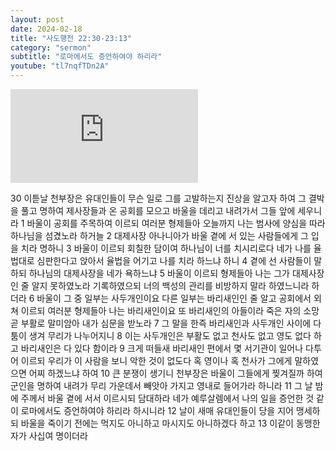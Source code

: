 ```yaml
---
layout: post
date: 2024-02-18
title: "사도행전 22:30-23:13"
category: "sermon"
subtitle: "로마에서도 증언하여야 하리라"
youtube: "tl7nqfTDn2A"
---
```


<div class="youtube margin-large">
    <iframe src="https://www.youtube.com/embed/tl7nqfTDn2A" title="YouTube video player" frameborder="0" allow="accelerometer; autoplay; clipboard-write; encrypted-media; gyroscope; picture-in-picture; web-share" allowfullscreen></iframe>
</div>

30 이튿날 천부장은 유대인들이 무슨 일로 그를 고발하는지 진상을 알고자 하여 그 결박을 풀고 명하여 제사장들과 온 공회를 모으고 바울을 데리고 내려가서 그들 앞에 세우니라
1 바울이 공회를 주목하여 이르되 여러분 형제들아 오늘까지 나는 범사에 양심을 따라 하나님을 섬겼노라 하거늘
2 대제사장 아나니아가 바울 곁에 서 있는 사람들에게 그 입을 치라 명하니
3 바울이 이르되 회칠한 담이여 하나님이 너를 치시리로다 네가 나를 율법대로 심판한다고 앉아서 율법을 어기고 나를 치라 하느냐 하니
4 곁에 선 사람들이 말하되 하나님의 대제사장을 네가 욕하느냐
5 바울이 이르되 형제들아 나는 그가 대제사장인 줄 알지 못하였노라 기록하였으되 너의 백성의 관리를 비방하지 말라 하였느니라 하더라
6 바울이 그 중 일부는 사두개인이요 다른 일부는 바리새인인 줄 알고 공회에서 외쳐 이르되 여러분 형제들아 나는 바리새인이요 또 바리새인의 아들이라 죽은 자의 소망 곧 부활로 말미암아 내가 심문을 받노라
7 그 말을 한즉 바리새인과 사두개인 사이에 다툼이 생겨 무리가 나누어지니
8 이는 사두개인은 부활도 없고 천사도 없고 영도 없다 하고 바리새인은 다 있다 함이라
9 크게 떠들새 바리새인 편에서 몇 서기관이 일어나 다투어 이르되 우리가 이 사람을 보니 악한 것이 없도다 혹 영이나 혹 천사가 그에게 말하였으면 어찌 하겠느냐 하여
10 큰 분쟁이 생기니 천부장은 바울이 그들에게 찢겨질까 하여 군인을 명하여 내려가 무리 가운데서 빼앗아 가지고 영내로 들어가라 하니라
11 그 날 밤에 주께서 바울 곁에 서서 이르시되 담대하라 네가 예루살렘에서 나의 일을 증언한 것 같이 로마에서도 증언하여야 하리라 하시니라
12 날이 새매 유대인들이 당을 지어 맹세하되 바울을 죽이기 전에는 먹지도 아니하고 마시지도 아니하겠다 하고
13 이같이 동맹한 자가 사십여 명이더라
